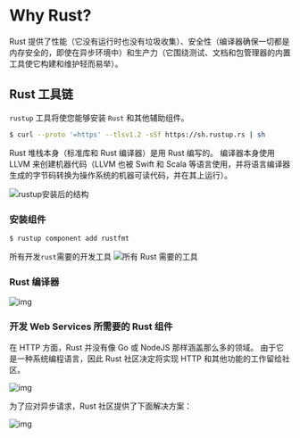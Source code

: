 # Why Rust?

Rust 提供了性能（它没有运行时也没有垃圾收集）、安全性（编译器确保一切都是内存安全的，即使在异步环境中）和生产力（它围绕测试、文档和包管理器的内置工具使它构建和维护轻而易举）。

## Rust 工具链

`rustup` 工具将使您能够安装 `Rust` 和其他辅助组件。

```bash
$ curl --proto '=https' --tlsv1.2 -sSf https://sh.rustup.rs | sh
```

Rust 堆栈本身（标准库和 Rust 编译器）是用 Rust 编写的。 编译器本身使用 LLVM 来创建机器代码（LLVM 也被 Swift 和 Scala 等语言使用，并将语言编译器生成的字节码转换为操作系统的机器可读代码，并在其上运行）。

![`rustup`安装后的结构](https://i.loli.net/2021/07/16/2OB3i5WqoT6vYfr.jpg)

### 安装组件

```bash
$ rustup component add rustfmt
```

所有开发`rust`需要的开发工具
![所有 Rust 需要的工具](https://i.loli.net/2021/07/16/PtI2A73JDs1lur8.jpg)

### Rust 编译器

![img](https://i.loli.net/2021/07/16/6t3mfE2nTbLOxcV.jpg)

### 开发 Web Services 所需要的 Rust 组件

在 HTTP 方面，Rust 并没有像 Go 或 NodeJS 那样涵盖那么多的领域。 由于它是一种系统编程语言，因此 Rust 社区决定将实现 HTTP 和其他功能的工作留给社区。

![img](https://i.loli.net/2021/07/16/pkwKsFf3Q5ENX6m.jpg)

为了应对异步请求，Rust 社区提供了下面解决方案：

![img](https://i.loli.net/2021/07/16/1cxZEBFLidvgRTD.jpg)
